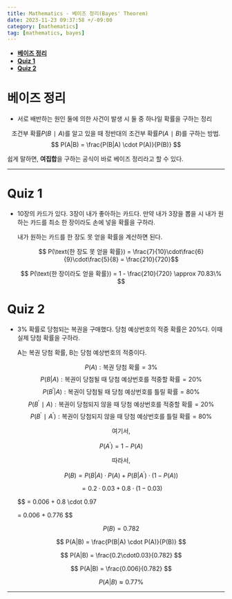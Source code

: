 ```yaml
---
title: Mathematics - 베이즈 정리(Bayes' Theorem)
date: 2023-11-23 09:37:58 +/-09:00
category: [mathematics]
tag: [mathematics, bayes]
---
```


- [**베이즈 정리**](#베이즈-정리)
- [**Quiz 1**](#quiz-1)
- [**Quiz 2**](#quiz-2)


# **베이즈 정리**
* 서로 배반하는 원인 둘에 의한 사건이 발생 시 둘 중 하나일 확률을 구하는 정리

$$ \text{조건부 확률} P(B∣A) \text{를 알고 있을 때 정반대의 조건부 확률} P(A∣B) \text{를 구하는 방법.} $$
$$ P(A|B) = \frac{P(B|A) \cdot P(A)}{P(B)} $$

쉽게 말하면, <b>여집합</b>을 구하는 공식이 바로 베이즈 정리라고 할 수 있다.

---

# **Quiz 1**

* 10장의 카드가 있다. 3장이 내가 좋아하는 카드다. 만약 내가 3장을 뽑을 시 내가 원하는 카드를 최소 한 장이라도 손에 넣을 확률을 구하라.

  내가 원하는 카드를 한 장도 못 얻을 확률을 계산하면 된다.

  $$ P(\text{한 장도 못 얻을 확률}) = \frac{7}{10}\cdot\frac{6}{9}\cdot\frac{5}{8} = \frac{210}{720}$$

  $$ P(\text{한 장이라도 얻을 확률}) = 1 - \frac{210}{720} \approx 70.83\% $$

# **Quiz 2**

* 3% 확률로 당첨되는 복권을 구매했다. 당첨 예상번호의 적중 확률은 20%다. 이때 실제 당첨 확률을 구하라.

  A는 복권 당첨 확률, B는 당첨 예상번호의 적중이다.

  $$ P(A): \text{복권 당첨 확률} = 3\% $$
  $$ P(B|A): \text{복권이 당첨될 때 당첨 예상번호를 적중할 확률} = 20\% $$
  $$ P(B^′|A): \text{복권이 당첨될 때 당첨 예상번호를 틀릴 확률} = 80\% $$
  $$ P(B^′∣A): \text{복권이 당첨되지 않을 때 당첨 예상번호를 적중할 확률} = 20\% $$
  $$ P(B^′∣A^′): \text{복권이 당첨되지 않을 때 당첨 예상번호를 틀릴 확률} = 80\% $$


  $$ \text{여기서,} $$
  
  $$ P(A^′) = 1 - P(A) $$

  $$ \text{따라서,} $$

  $$ P(B) = P(B|A) \cdot P(A) + P(B|A^′) \cdot (1 - P(A)) $$

  $$ = 0.2 \cdot 0.03 + 0.8 \cdot (1 - 0.03) $$

  $$ = 0.006 + 0.8 \cdot 0.97

  = 0.006 + 0.776 $$

  $$ P(B) = 0.782 $$

  $$ P(A|B) = \frac{P(B|A) \cdot P(A)}{P(B)} $$
  
  $$ P(A|B) = \frac{0.2\cdot0.03}{0.782} $$
  
  $$ P(A|B) = \frac{0.006}{0.782} $$

  $$ P(A|B) \approx 0.77\% $$


---